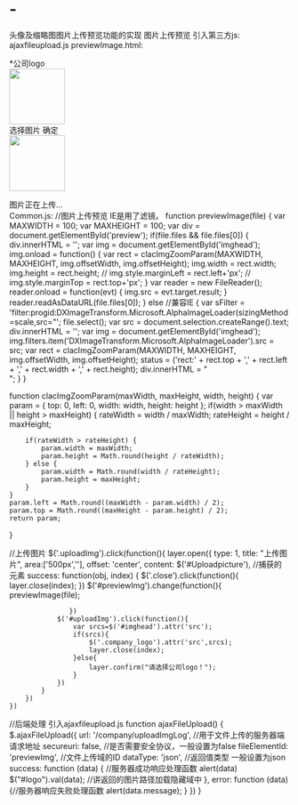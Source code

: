 # -
头像及缩略图图片上传预览功能的实现
图片上传预览
引入第三方js:   ajaxfileupload.js
previewImage.html:
<div class="info_row row">
<label><span class="icon-must">*</span>公司logo</label>
<input type="hidden" id="logo" name="logo" />
<div class="uploadImg"><img width="100" height="100" src="/image/uploadImg.png" title="" class="company_logo"></div>
</div>

<div class="upload_model">
			<div class="Uploadphoto defaultmodal" id='Uploadpicture'>
				<form action="" method="POST" enctype="multipart/form-data" id="uploadform">
					<div class="uploadbtn clearfix">
						<span class="selectImg" onclick="$('#previewImg').click();"> 选择图片</span>
						<span id="uploadImg">确定</span>
					</div>
					<div class="imges" style="overflow: hidden">
						<div id="preview">
							<img id="imghead" border="0" src="" width="100" height="100">
						</div>
						<input type="file" style="display: none;" id="previewImg" name="file" onchange="previewImage(this)" onchange="ajaxFileUpload()">
					</div>
				</form>
			</div>
		</div>
		<div class="imageupload">
			<span>图片正在上传...</span>
			<img src="<%=request.getContextPath()%>/resources/image/icons/loading-2.gif" alt="" />
	</div>
Common.js:
//图片上传预览    IE是用了滤镜。
function previewImage(file) {
	var MAXWIDTH = 100;
	var MAXHEIGHT = 100;
	var div = document.getElementById('preview');
	if(file.files && file.files[0]) {
		div.innerHTML = '<img id=imghead>';
		var img = document.getElementById('imghead');
		img.onload = function() {
			var rect = clacImgZoomParam(MAXWIDTH, MAXHEIGHT, img.offsetWidth, img.offsetHeight);
			img.width = rect.width;
			img.height = rect.height;
			//                 img.style.marginLeft = rect.left+'px';
			// img.style.marginTop = rect.top+'px';
		}
		var reader = new FileReader();
		reader.onload = function(evt) { img.src = evt.target.result; }
		reader.readAsDataURL(file.files[0]);
	} else //兼容IE
	{
		var sFilter = 'filter:progid:DXImageTransform.Microsoft.AlphaImageLoader(sizingMethod=scale,src="';
		file.select();
		var src = document.selection.createRange().text;
		div.innerHTML = '<img id=imghead>';
		var img = document.getElementById('imghead');
		img.filters.item('DXImageTransform.Microsoft.AlphaImageLoader').src = src;
		var rect = clacImgZoomParam(MAXWIDTH, MAXHEIGHT, img.offsetWidth, img.offsetHeight);
		status = ('rect:' + rect.top + ',' + rect.left + ',' + rect.width + ',' + rect.height);
		div.innerHTML = "<div id=divhead style='width:" + rect.width + "px;height:" + rect.height + "px;margin-top:" + rect.top + "px;" + sFilter + src + "\"'></div>";
	}
}

function clacImgZoomParam(maxWidth, maxHeight, width, height) {
	var param = { top: 0, left: 0, width: width, height: height };
	if(width > maxWidth || height > maxHeight) {
		rateWidth = width / maxWidth;
		rateHeight = height / maxHeight;

		if(rateWidth > rateHeight) {
			param.width = maxWidth;
			param.height = Math.round(height / rateWidth);
		} else {
			param.width = Math.round(width / rateHeight);
			param.height = maxHeight;
		}
	}
	param.left = Math.round((maxWidth - param.width) / 2);
	param.top = Math.round((maxHeight - param.height) / 2);
	return param;
}

//上传图片
	$('.uploadImg').click(function(){
		layer.open({
			type: 1,
			title: "上传图片",
			area:['500px',''],
			offset: 'center',
			content: $('#Uploadpicture'), //捕获的元素
			success: function(obj, index) {
				$('.close').click(function(){
					layer.close(index);
				})
				$('#previewImg').change(function(){
				   		previewImage(file);
				   		
				   })
				$('#uploadImg').click(function(){
					var srcs=$('#imghead').attr('src');
					if(srcs){
						$('.company_logo').attr('src',srcs);
						layer.close(index);
					}else{
						layer.confirm("请选择公司logo！");
					}
				})
			}
		})
	})
	
//后端处理   引入ajaxfileupload.js
function ajaxFileUpload() {
    $.ajaxFileUpload({
        url: '/company/uploadImgLog', //用于文件上传的服务器端请求地址
        secureuri: false, //是否需要安全协议，一般设置为false
        fileElementId: 'previewImg', //文件上传域的ID
        dataType: 'json', //返回值类型 一般设置为json
        success: function (data) { //服务器成功响应处理函数
            alert(data)
            $("#logo").val(data);  //讲返回的图片路径加载隐藏域中
        },
        error: function (data){//服务器响应失败处理函数
            alert(data.message);
        }
    })
}
